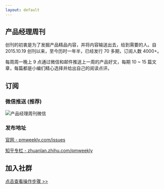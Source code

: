 ```yaml
---
layout: default
---
```


## 产品经理周刊

创刊的初衷是为了发掘产品精品内容，并将内容输送出去，给到需要的人。自 2015.10.19 创刊以来，至今历时一年半，已经发行 70 多期，订阅人数 4000+。

每周周一晚上 9 点通过微信和邮件推送上一周的产品好文，每期 10 ~ 15 篇文章，每篇都是小编们精心选择并给出自己的阅读点评。   

## 订阅

### 微信推送 (推荐)

![产品经理周刊微信](http://com-4jplus-temp.qiniudn.com/pmweekly-weixin.jpg)    

### 发布地址

[官网 - pmweekly.com/issues](http://pmweekly.com/issues/)    

[知乎专栏 - zhuanlan.zhihu.com/pmweekly](http://zhuanlan.zhihu.com/pmweekly)         

## 加入社群

[点击查看操作步骤 >>](http://mp.weixin.qq.com/s/w8DK1vV0f3Hpj7u3fCNsiw)


